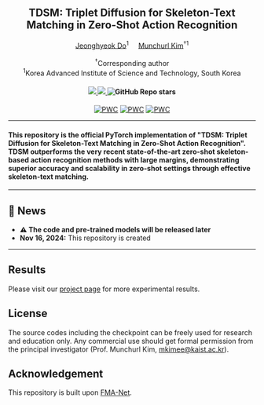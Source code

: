 <div align="center">
<h2>TDSM: Triplet Diffusion for Skeleton-Text Matching in Zero-Shot Action Recognition</h2>

<div>    
    <a href='https://sites.google.com/view/jeonghyeokdo/' target='_blank'>Jeonghyeok Do</a><sup>1</sup>&nbsp&nbsp&nbsp&nbsp;
    <a href='https://www.viclab.kaist.ac.kr/' target='_blank'>Munchurl Kim</a><sup>†1</sup>
</div>
<br>
<div>
    <sup>†</sup>Corresponding author</span>
</div>
<div>
    <sup>1</sup>Korea Advanced Institute of Science and Technology, South Korea</span>
</div>

<div>
    <h4 align="center">
        <a href="https://kaist-viclab.github.io/TDSM_site/" target='_blank'>
        <img src="https://img.shields.io/badge/🏠-Project%20Page-blue">
        </a>
        <a href="https://arxiv.org/abs/2411.10745" target='_blank'>
        <img src="https://img.shields.io/badge/arXiv-2411.10745-b31b1b.svg">
        </a>
        <img alt="GitHub Repo stars" src="https://img.shields.io/github/stars/KAIST-VICLab/TDSM">
    </h4>
</div>


[![PWC](https://img.shields.io/endpoint.svg?url=https://paperswithcode.com/badge/tdsm-triplet-diffusion-for-skeleton-text/zero-shot-skeletal-action-recognition-on-ntu)](https://paperswithcode.com/sota/zero-shot-skeletal-action-recognition-on-ntu?p=tdsm-triplet-diffusion-for-skeleton-text)
[![PWC](https://img.shields.io/endpoint.svg?url=https://paperswithcode.com/badge/tdsm-triplet-diffusion-for-skeleton-text/zero-shot-skeletal-action-recognition-on-ntu-1)](https://paperswithcode.com/sota/zero-shot-skeletal-action-recognition-on-ntu-1?p=tdsm-triplet-diffusion-for-skeleton-text)
[![PWC](https://img.shields.io/endpoint.svg?url=https://paperswithcode.com/badge/tdsm-triplet-diffusion-for-skeleton-text/zero-shot-skeletal-action-recognition-on-pku)](https://paperswithcode.com/sota/zero-shot-skeletal-action-recognition-on-pku?p=tdsm-triplet-diffusion-for-skeleton-text)

</div>

---

<h4>
This repository is the official PyTorch implementation of "TDSM: Triplet Diffusion for Skeleton-Text Matching in Zero-Shot Action Recognition". TDSM outperforms the very recent state-of-the-art zero-shot skeleton-based action recognition methods with large margins, demonstrating superior accuracy and scalability in zero-shot settings through effective skeleton-text matching.
</h4>

---

## 📧 News
- **⚠ The code and pre-trained models will be released later**
- **Nov 16, 2024:** This repository is created

---

## Results
Please visit our [project page](https://kaist-viclab.github.io/TDSM_site/) for more experimental results.

## License
The source codes including the checkpoint can be freely used for research and education only. Any commercial use should get formal permission from the principal investigator (Prof. Munchurl Kim, mkimee@kaist.ac.kr).

## Acknowledgement
This repository is built upon [FMA-Net](https://github.com/KAIST-VICLab/FMA-Net/).